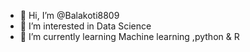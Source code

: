 - 👋 Hi, I’m @Balakoti8809
- 👀 I’m interested in Data Science
- 🌱 I’m currently learning Machine learning ,python & R


<!---
Balakoti8809/Balakoti8809 is a ✨ special ✨ repository because its `README.md` (this file) appears on your GitHub profile.
You can click the Preview link to take a look at your changes.
--->
